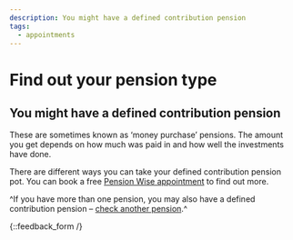 ```yaml
---
description: You might have a defined contribution pension
tags:
  - appointments
---
```


# Find out your pension type

## You might have a defined contribution pension

These are sometimes known as ‘money purchase’ pensions. The amount you get depends on how much was paid in and how well the investments have done.

There are different ways you can take your defined contribution pension pot. You can book a free [Pension Wise appointment](/appointments) to find out more.

^If you have more than one pension, you may also have a defined contribution pension – [check another pension](/pension-type-tool).^

{::feedback_form /}
